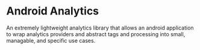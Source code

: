 # Android Analytics

An extremely lightweight analytics library that allows an android application to wrap analytics providers and abstract tags and processing into small, managable, and specific use cases.
